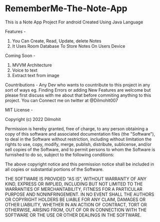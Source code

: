 # RememberMe-The-Note-App
This is a Note App Project For android 
Created Using Java Language

Features - 
1) You Can Create, Read, Update, delete Notes
2) It Uses Room Database To Store Notes On Users Device

Coming Soon - 
1) MVVM Architecture
2) Voice to text
3) Extract text from image 

Countributions - 
Any Dev who  wants to countribute to this project in any sort of ways eg. Finding Errors or adding New Features are welcome but please 
first discuss with me about that before commiting anything to this project. You can Connect me on twitter at @Dilmohit007 

MIT License -

Copyright (c) 2022 Dilmohit

Permission is hereby granted, free of charge, to any person obtaining a copy
of this software and associated documentation files (the "Software"), to deal
in the Software without restriction, including without limitation the rights
to use, copy, modify, merge, publish, distribute, sublicense, and/or sell
copies of the Software, and to permit persons to whom the Software is
furnished to do so, subject to the following conditions:

The above copyright notice and this permission notice shall be included in all
copies or substantial portions of the Software.

THE SOFTWARE IS PROVIDED "AS IS", WITHOUT WARRANTY OF ANY KIND, EXPRESS OR
IMPLIED, INCLUDING BUT NOT LIMITED TO THE WARRANTIES OF MERCHANTABILITY,
FITNESS FOR A PARTICULAR PURPOSE AND NONINFRINGEMENT. IN NO EVENT SHALL THE
AUTHORS OR COPYRIGHT HOLDERS BE LIABLE FOR ANY CLAIM, DAMAGES OR OTHER
LIABILITY, WHETHER IN AN ACTION OF CONTRACT, TORT OR OTHERWISE, ARISING FROM,
OUT OF OR IN CONNECTION WITH THE SOFTWARE OR THE USE OR OTHER DEALINGS IN THE
SOFTWARE.
